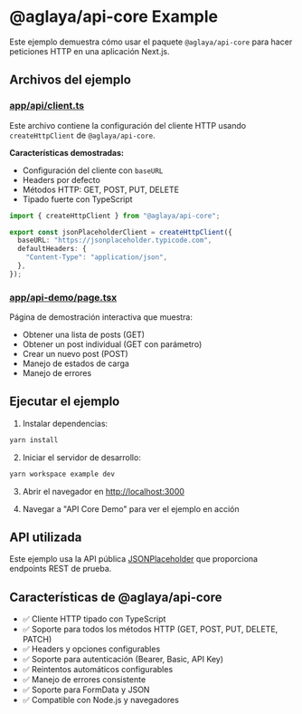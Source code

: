 # @aglaya/api-core Example

Este ejemplo demuestra cómo usar el paquete `@aglaya/api-core` para hacer peticiones HTTP en una aplicación Next.js.

## Archivos del ejemplo

### [app/api/client.ts](app/api/client.ts)

Este archivo contiene la configuración del cliente HTTP usando `createHttpClient` de `@aglaya/api-core`.

**Características demostradas:**
- Configuración del cliente con `baseURL`
- Headers por defecto
- Métodos HTTP: GET, POST, PUT, DELETE
- Tipado fuerte con TypeScript

```typescript
import { createHttpClient } from "@aglaya/api-core";

export const jsonPlaceholderClient = createHttpClient({
  baseURL: "https://jsonplaceholder.typicode.com",
  defaultHeaders: {
    "Content-Type": "application/json",
  },
});
```

### [app/api-demo/page.tsx](app/api-demo/page.tsx)

Página de demostración interactiva que muestra:
- Obtener una lista de posts (GET)
- Obtener un post individual (GET con parámetro)
- Crear un nuevo post (POST)
- Manejo de estados de carga
- Manejo de errores

## Ejecutar el ejemplo

1. Instalar dependencias:
```bash
yarn install
```

2. Iniciar el servidor de desarrollo:
```bash
yarn workspace example dev
```

3. Abrir el navegador en [http://localhost:3000](http://localhost:3000)

4. Navegar a "API Core Demo" para ver el ejemplo en acción

## API utilizada

Este ejemplo usa la API pública [JSONPlaceholder](https://jsonplaceholder.typicode.com/) que proporciona endpoints REST de prueba.

## Características de @aglaya/api-core

- ✅ Cliente HTTP tipado con TypeScript
- ✅ Soporte para todos los métodos HTTP (GET, POST, PUT, DELETE, PATCH)
- ✅ Headers y opciones configurables
- ✅ Soporte para autenticación (Bearer, Basic, API Key)
- ✅ Reintentos automáticos configurables
- ✅ Manejo de errores consistente
- ✅ Soporte para FormData y JSON
- ✅ Compatible con Node.js y navegadores
